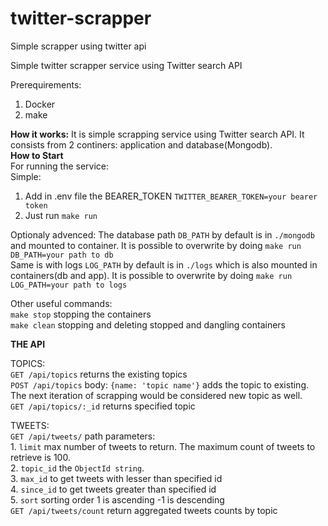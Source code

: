 # twitter-scrapper
Simple scrapper using twitter api 

Simple twitter scrapper service using Twitter search API

Prerequirements:
  1. Docker
  2. make
  
  
**How it works:**
  It is simple scrapping service using Twitter search API. It consists from 2 continers: application and database(Mongodb).  
**How to Start**  
For running the service:  
  Simple:
  1. Add in .env file the BEARER_TOKEN `TWITTER_BEARER_TOKEN=your bearer token`
  2. Just run `make run`
  
  Optionaly advenced:
    The database path `DB_PATH` by default is in `./mongodb` and mounted to container. It is possible to overwrite by doing `make run DB_PATH=your path to db`  
    Same is with logs `LOG_PATH` by default is in `./logs` which is also mounted in containers(db and app). It is possible to overwrite by doing `make run LOG_PATH=your path to logs`
    
 Other useful commands:  
    `make stop` stopping the containers  
    `make clean` stopping and deleting stopped and dangling containers  
  
  
 **THE API**
 
 TOPICS:  
  `GET /api/topics` returns the existing topics  
  `POST /api/topics` body: `{name: 'topic name'}` adds the topic to existing. The next iteration of scrapping would be considered new topic as well.  
  `GET /api/topics/:_id` returns specified topic  

TWEETS:  
  `GET /api/tweets/` path parameters:  
      1. `limit` max number of tweets to return. The maximum count of tweets to retrieve is 100.  
      2. `topic_id` the `ObjectId string`.  
      3. `max_id` to get tweets with lesser than specified id  
      4. `since_id` to get tweets greater than specified id  
      5. `sort` sorting order 1 is ascending -1 is descending  
   `GET /api/tweets/count` return aggregated tweets counts by topic 
